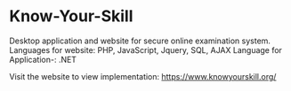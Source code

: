 # Know-Your-Skill

Desktop application and website for secure online examination system.
Languages for website: PHP, JavaScript, Jquery, SQL, AJAX
Language for Application-: .NET

Visit the website to view implementation: https://www.knowyourskill.org/
